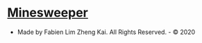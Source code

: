 # [Minesweeper](https://fabienlimzk.github.io/sei23-project-one-minesweeper/)

- Made by Fabien Lim Zheng Kai. All Rights Reserved. - © 2020